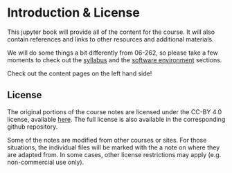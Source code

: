 # Introduction & License

This jupyter book will provide all of the content for the course. It will also contain references and links to other resources and additional materials.

We will do some things a bit differently from 06-262, so please take a few moments to check out the [syllabus](syllabus.html) and the [software environment](software.html) sections. 

Check out the content pages on the left hand side!

## License

The original portions of the course notes are licensed under the CC-BY 4.0 license, available [here](https://creativecommons.org/licenses/by/4.0/legalcode). The full license is also available in the corresponding github repository.

Some of the notes are modified from other courses or sites. For those situations, the individual files will be marked with the a note on where they are adapted from. In some cases, other license restrictions may apply (e.g. non-commercial use only).
